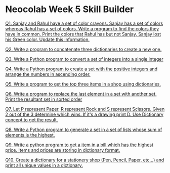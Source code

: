 # Neocolab Week 5 Skill Builder

[Q1. Sanjay and Rahul have a set of color crayons. Sanjay has a set of colors whereas Rahul has a set of colors. Write a program to find the colors they have in common. Print the colors that Rahul has but not Sanjay. Sanjay lost his Green color. Update this information.](https://github.com/atharva-narkhede/Python/blob/main/Week%205/Skill%20builder/Sanjay_and_Rahul.py)

[Q2. Write a program to concatenate three dictionaries to create a new one.](https://github.com/atharva-narkhede/Python/blob/main/Week%205/Skill%20builder/concatenate_three_dictionaries.py)

[Q3. Write a Python program to convert a set of integers into a single integer](https://github.com/atharva-narkhede/Python/blob/main/Week%205/Skill%20builder/convert_a_set_of_integers.py)

[Q4. Write a Python program to create a set with the positive integers and arrange the numbers in ascending order.](https://github.com/atharva-narkhede/Python/blob/main/Week%205/Skill%20builder/create_a_set_with_the_positive_integers.py)

[Q5. Write a program to get the top three items in a shop using dictionaries.](https://github.com/atharva-narkhede/Python/blob/main/Week%205/Skill%20builder/get_the_top_three_items.py)

[Q6. Write a program to replace the last element in a set with another set. Print the resultant set in sorted order](https://github.com/atharva-narkhede/Python/blob/main/Week%205/Skill%20builder/replace%20the%20last%20element.py)

[Q7. Let P represent Paper, R represent Rock and S represent Scissors. Given 2 out of the 3 determine which wins. If it's a drawing print D. Use Dictionary concept to get the result.](https://github.com/atharva-narkhede/Python/blob/main/Week%205/Skill%20builder/rock%20paper%20scissor.py)

[Q8. Write a Python program to generate a set in a set of lists whose sum of elements is the highest.]()

[Q9. Write a python program to get a item in a bill which has the highest price. Items and prices are storing in dictionary format.]()

[Q10. Create a dictionary for a stationery shop (Pen, Pencil, Paper, etc…) and print all unique values in a dictionary.]()
